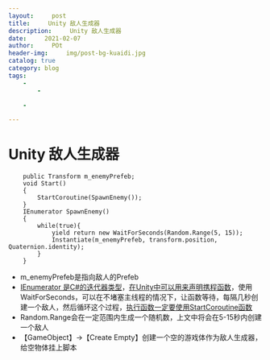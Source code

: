 ```yaml
---
layout:     post
title:     Unity 敌人生成器
description:     Unity 敌人生成器
date:     2021-02-07
author:     POt
header-img:     img/post-bg-kuaidi.jpg
catalog: true
category: blog
tags:     
    -   
        -   

    -   

---
```


# Unity 敌人生成器

```
    public Transform m_enemyPrefeb;
    void Start()
    {
        StartCoroutine(SpawnEnemy());
    }
    IEnumerator SpawnEnemy()
    {
        while(true){
            yield return new WaitForSeconds(Random.Range(5, 15));
            Instantiate(m_enemyPrefeb, transform.position, Quaternion.identity);
        }
    }
```

- m_enemyPrefeb是指向敌人的Prefeb
- <u>IEnumerator 是C#的迭代器类型</u>，<u>在Unity中可以用来声明携程函数</u>，使用WaitForSeconds，可以在不堵塞主线程的情况下，让函数等待，每隔几秒创建一个敌人，然后循环这个过程，<u>执行函数一定要使用StartCoroutine函数</u>
- Random.Range会在一定范围内生成一个随机数，上文中将会在5-15秒内创建一个敌人
- 【GameObject】->【Create Empty】创建一个空的游戏体作为敌人生成器，给空物体挂上脚本

